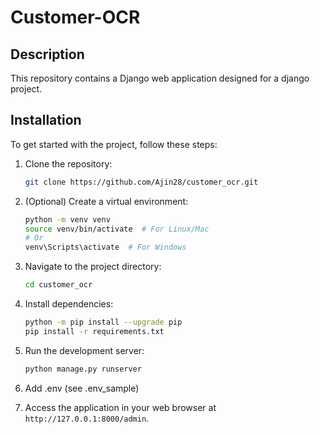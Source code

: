 # Customer-OCR

## Description

This repository contains a Django web application designed for a django project.

## Installation

To get started with the project, follow these steps:

1. Clone the repository:

   ```bash
   git clone https://github.com/Ajin28/customer_ocr.git
   ```

2. (Optional) Create a virtual environment:

   ```bash
   python -m venv venv
   source venv/bin/activate  # For Linux/Mac
   # Or
   venv\Scripts\activate  # For Windows

   ```

3. Navigate to the project directory:

   ```bash
   cd customer_ocr

   ```



4. Install dependencies:

   ```bash
   python -m pip install --upgrade pip
   pip install -r requirements.txt
   ```

5. Run the development server:

   ```bash
   python manage.py runserver
   ```

6. Add .env (see .env_sample)

7. Access the application in your web browser at `http://127.0.0.1:8000/admin`.
